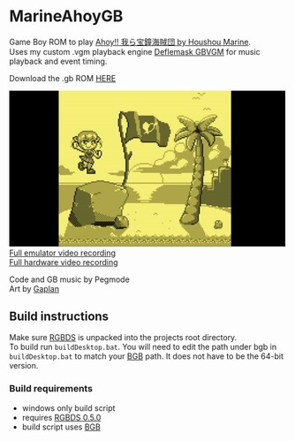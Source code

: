 # MarineAhoyGB
Game Boy ROM to play [Ahoy!! 我ら宝鐘海賊団 by Houshou Marine](https://youtu.be/e7VK3pne8N4).  
Uses my custom .vgm playback engine [Deflemask GBVGM](https://github.com/Pegmode/Deflemask-GB-Engine) for music playback and event timing.  

Download the .gb ROM [HERE](https://github.com/Pegmode/MarineAhoyGB/releases/download/1.0/ahoyGB.gb)

<img src="https://raw.githubusercontent.com/Pegmode/MarineAhoyGB/main/doc/preview1.gif" width="500"/>\
[Full emulator video recording](https://youtu.be/1-DEiKUNUCk)\
[Full hardware video recording](https://youtu.be/bS_inEQkhss)  

Code and GB music by Pegmode  
Art by [Gaplan](https://twitter.com/Gaplan1337)

## Build instructions
Make sure [RGBDS](https://github.com/gbdev/rgbds) is unpacked into the projects root directory.  
To build run `buildDesktop.bat`. You will need to edit the path under bgb in `buildDesktop.bat` to match your [BGB](https://bgb.bircd.org/)
path. It does not have to be the 64-bit version. 


### Build requirements
* windows only build script
* requires [RGBDS 0.5.0](https://github.com/gbdev/rgbds/releases/tag/v0.5.0)  
* build script uses [BGB](https://bgb.bircd.org/)  
